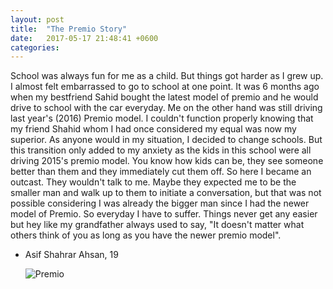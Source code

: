 ```yaml
---
layout: post
title:  "The Premio Story"
date:   2017-05-17 21:48:41 +0600
categories: 
---
```

School was always fun for me as a child. But things got harder as I grew up. I almost felt embarrassed to go to school at one point. It was 6 months ago when my bestfriend Sahid bought the latest model of premio and he would drive to school with the car everyday. Me on the other hand was still driving last year's (2016) Premio model. I couldn't function properly knowing that my friend Shahid whom I had once considered my equal was now my superior. As anyone would in my situation, I decided to change schools. But this transition only added to my anxiety as the kids in this school were all driving 2015's premio model. You know how kids can be, they see someone better than them and they immediately cut them off. So here I became an outcast. They wouldn't talk to me. Maybe they expected me to be the smaller man and walk up to them to initiate a conversation, but that was not possible considering I was already the bigger man since I had the newer model of Premio. So everyday I have to suffer. Things never get any easier but hey like my grandfather always used to say, "It doesn't matter what others think of you as long as you have the newer premio model".

- Asif Shahrar Ahsan, 19

  ![Premio](http://i.imgur.com/rG5EGaB.jpg)